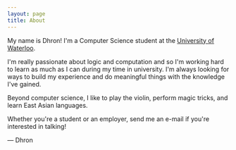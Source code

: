 ```yaml
---
layout: page
title: About
---
```


<p class="message">
My name is Dhron! I'm a Computer Science student at the <a href="http://www.cs.uwaterloo.ca">University of Waterloo</a>.
</p>

I'm really passionate about logic and computation and so I'm working hard to learn as much as I can during my time in university. I'm always looking for ways to build my experience and do meaningful things with the knowledge I've gained.

Beyond computer science, I like to play the violin, perform magic tricks, and learn East Asian languages.

Whether you're a student or an employer, send me an e-mail if you're interested in talking!

&mdash; Dhron

